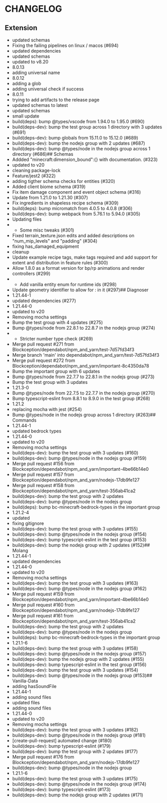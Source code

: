 # CHANGELOG
## Extension
- updated schemas
- Fixing the failing pipelines on linux / macos (#694)
- updated dependencies
- updated schemas
- updated to v8.20
- 8.0.13
- adding universal name
- 8.0.12
- adding a glob
- adding universal check if success
- 8.0.11
- trying to add artifacts to the release page
- updated schemas to latest
- updated schemas
- small update
- build(deps): bump @types/vscode from 1.94.0 to 1.95.0 (#690)
- build(deps-dev): bump the test group across 1 directory with 3 updates (#691)
- build(deps-dev): bump globals from 15.11.0 to 15.12.0 (#689)
- build(deps-dev): bump the nodejs group with 2 updates (#687)
- build(deps-dev): bump @types/node in the nodejs group across 1 directory (#686)## Schemas
- Addded "minecraft:dimension_bound":{} with documentation. (#323)
- updated to v20
- cleaning package-lock
- Feature/jest2 (#322)
- adding tigther schema checks for entities (#320)
- Added client biome schema (#319)
- Fix item damage component and event object schema (#316)
- Update from 1.21.0 to 1.21.30 (#307)
- Fix ingredients in shapeless recipe schema (#309)
- build(deps): bump micromatch from 4.0.5 to 4.0.8 (#306)
- build(deps-dev): bump webpack from 5.76.1 to 5.94.0 (#305)
- Updating files
- - Some misc tweaks (#301)
- Fixed terrain_texture.json edits and added descriptions on "num_mip_levels" and "padding" (#304)
- fixing has_damaged_equipment
- cleanup
- Update example recipe tags, make tags required and add support for extent and distribution in feature rules (#300)
- Allow 1.8.0 as a format version for bp/rp animations and render controllers (#299)
- - Add vanilla entity enum for runtime ids (#298)
- Update geometry identifier to allow for : in it  (#297)## Diagnoser
- 1.21.44-1
- updated dependencies (#277)
- 1.21.44-0
- updated to v20
- Removing mocha settings
- Bump the test group with 4 updates (#275)
- Bump @types/node from 22.8.1 to 22.8.7 in the nodejs group (#274)
- - Stricter number type check (#269)
- Merge pull request #271 from Blockception/dependabot/npm_and_yarn/test-7d57fd34f3
- Merge branch 'main' into dependabot/npm_and_yarn/test-7d57fd34f3
- Merge pull request #272 from Blockception/dependabot/npm_and_yarn/important-8c4350da78
- Bump the important group with 6 updates
- Bump @types/node from 22.7.7 to 22.8.1 in the nodejs group (#273)
- Bump the test group with 3 updates
- 1.21.3-0
- Bump @types/node from 22.7.5 to 22.7.7 in the nodejs group (#270)
- Bump typescript-eslint from 8.8.1 to 8.9.0 in the test group (#268)
- 1.21.2
- replacing mocha with jest (#254)
- Bump @types/node in the nodejs group across 1 directory (#263)## Commands
- 1.21.44-1
- updated bedrock types
- 1.21.44-0
- updated to v20
- Removing mocha settings
- build(deps-dev): bump the test group with 3 updates (#160)
- build(deps-dev): bump @types/node in the nodejs group (#159)
- Merge pull request #156 from Blockception/dependabot/npm_and_yarn/important-4be66b14e0
- Merge pull request #157 from Blockception/dependabot/npm_and_yarn/nodejs-17db9fe127
- Merge pull request #158 from Blockception/dependabot/npm_and_yarn/test-356ab41ca2
- build(deps-dev): bump the test group with 2 updates
- build(deps-dev): bump @types/node in the nodejs group
- build(deps): bump bc-minecraft-bedrock-types in the important group
- 1.21.2-4
- updated
- fixing gitignore
- build(deps-dev): bump the test group with 3 updates (#155)
- build(deps-dev): bump @types/node in the nodejs group (#154)
- build(deps-dev): bump typescript-eslint in the test group (#153)
- build(deps-dev): bump the nodejs group with 2 updates (#152)## Molang
- 1.21.44-1
- updated dependencies
- 1.21.44-0
- updated to v20
- Removing mocha settings
- build(deps-dev): bump the test group with 3 updates (#163)
- build(deps-dev): bump @types/node in the nodejs group (#162)
- Merge pull request #159 from Blockception/dependabot/npm_and_yarn/important-4be66b14e0
- Merge pull request #160 from Blockception/dependabot/npm_and_yarn/nodejs-17db9fe127
- Merge pull request #161 from Blockception/dependabot/npm_and_yarn/test-356ab41ca2
- build(deps-dev): bump the test group with 2 updates
- build(deps-dev): bump @types/node in the nodejs group
- build(deps): bump bc-minecraft-bedrock-types in the important group
- 1.21.1-6
- build(deps-dev): bump the test group with 3 updates (#158)
- build(deps-dev): bump @types/node in the nodejs group (#157)
- build(deps-dev): bump the nodejs group with 2 updates (#155)
- build(deps-dev): bump typescript-eslint in the test group (#156)
- build(deps-dev): bump the test group with 3 updates (#154)
- build(deps-dev): bump @types/node in the nodejs group (#153)## Vanilla-Data
- adding hasSoundFile
- 1.21.44-1
- adding sound files
- updated files
- adding sound files
- 1.21.44-0
- updated to v20
- Removing mocha settings
- build(deps-dev): bump the test group with 3 updates (#182)
- build(deps-dev): bump @types/node in the nodejs group (#181)
- [create-pull-request] automated change (#180)
- build(deps-dev): bump typescript-eslint (#179)
- build(deps-dev): bump the test group with 2 updates (#177)
- Merge pull request #176 from Blockception/dependabot/npm_and_yarn/nodejs-17db9fe127
- build(deps-dev): bump @types/node in the nodejs group
- 1.21.1-6
- build(deps-dev): bump the test group with 3 updates (#175)
- build(deps-dev): bump @types/node in the nodejs group (#174)
- build(deps-dev): bump typescript-eslint (#173)
- build(deps-dev): bump the nodejs group with 2 updates (#171)